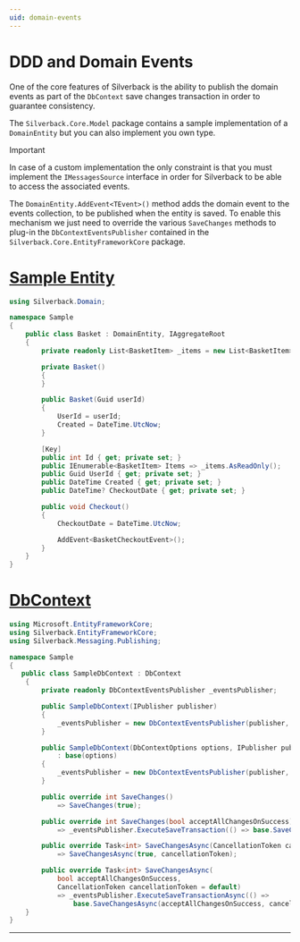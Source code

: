 ```yaml
---
uid: domain-events
---
```


# DDD and Domain Events

One of the core features of Silverback is the ability to publish the domain events as part of the `DbContext` save changes transaction in order to guarantee consistency.

The `Silverback.Core.Model` package contains a sample implementation of a `DomainEntity` but you can also implement you own type. 

> [!Important]
> In case of a custom implementation the only constraint is that you must implement the `IMessagesSource` interface in order for Silverback to be able to access the associated events.

The `DomainEntity.AddEvent<TEvent>()` method adds the domain event to the events collection, to be published when the entity is saved.
To enable this mechanism we just need to override the various `SaveChanges` methods to plug-in the `DbContextEventsPublisher` contained in the `Silverback.Core.EntityFrameworkCore` package.

# [Sample Entity](#tab/entity)
```csharp
using Silverback.Domain;

namespace Sample
{
    public class Basket : DomainEntity, IAggregateRoot
    {
        private readonly List<BasketItem> _items = new List<BasketItem>();

        private Basket()
        {
        }

        public Basket(Guid userId)
        {
            UserId = userId;
            Created = DateTime.UtcNow;
        }

        [Key]
        public int Id { get; private set; }
        public IEnumerable<BasketItem> Items => _items.AsReadOnly();
        public Guid UserId { get; private set; }
        public DateTime Created { get; private set; }
        public DateTime? CheckoutDate { get; private set; }

        public void Checkout()
        {
            CheckoutDate = DateTime.UtcNow;

            AddEvent<BasketCheckoutEvent>();
        }
    }
}
```
# [DbContext](#tab/dbcontext)
```csharp
using Microsoft.EntityFrameworkCore;
using Silverback.EntityFrameworkCore;
using Silverback.Messaging.Publishing;

namespace Sample
{
   public class SampleDbContext : DbContext
    {
        private readonly DbContextEventsPublisher _eventsPublisher;

        public SampleDbContext(IPublisher publisher)
        {
            _eventsPublisher = new DbContextEventsPublisher(publisher, this);
        }

        public SampleDbContext(DbContextOptions options, IPublisher publisher)
            : base(options)
        {
            _eventsPublisher = new DbContextEventsPublisher(publisher, this);
        }

        public override int SaveChanges()
            => SaveChanges(true);

        public override int SaveChanges(bool acceptAllChangesOnSuccess)
            => _eventsPublisher.ExecuteSaveTransaction(() => base.SaveChanges(acceptAllChangesOnSuccess));

        public override Task<int> SaveChangesAsync(CancellationToken cancellationToken = default)
            => SaveChangesAsync(true, cancellationToken);

        public override Task<int> SaveChangesAsync(
            bool acceptAllChangesOnSuccess,
            CancellationToken cancellationToken = default)
            => _eventsPublisher.ExecuteSaveTransactionAsync(() =>
                base.SaveChangesAsync(acceptAllChangesOnSuccess, cancellationToken));
    }
}
```
***
